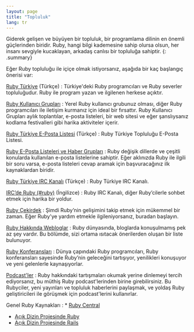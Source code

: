 ```yaml
---
layout: page
title: "Topluluk"
lang: tr
---
```


Giderek gelişen ve büyüyen bir topluluk, bir programlama dilinin en
önemli güçlerinden biridir. Ruby, hangi bilgi kademesine sahip olursa
olsun, her insanı sevgiyle kucaklayan, arkadaş canlısı bir topluluğa
sahiptir.
{: .summary}

Eğer Ruby topluluğu ile içiçe olmak istiyorsanız, aşağıda bir kaç
başlangıç önerisi var:

[Ruby Türkiye](https://rubyturkiye.org/) (Türkçe)
: Türkiye'deki Ruby programcıları ve Ruby severler topluluğudur.
  Ruby ile program yazan ve ilgilenen herkese açıktır.

[Ruby Kullanıcı Grupları](user-groups/)
: Yerel Ruby kullanıcı grubunuz olması, diğer Ruby programcıları ile
  iletişim kurmanız için ideal bir fırsattır. Ruby Kullanıcı Grupları
  aylık toplantılar, e-posta listeleri, bir web sitesi ve eğer
  şanslıysanız kodlama festivalleri gibi harika aktiviteler içerir.

[Ruby Türkiye E-Posta Listesi](https://rubyturkiye.org/group) (Türkçe)
: Ruby Türkiye Topluluğu E-Posta Listesi.

[Ruby E-Posta Listeleri ve Haber Grupları](mailing-lists/)
: Ruby değişik dillerde ve çeşitli konularda kullanılan e-posta
  listelerine sahiptir. Eğer aklınızda Ruby ile ilgili bir soru varsa,
  e-posta listeleri cevap aramak için başvuracağınız ilk kaynaklardan
  biridir.

[Ruby Türkiye IRC Kanalı](irc://irc.freenode.net/ruby-tr) (Türkçe)
: Ruby Türkiye IRC Kanalı.

[IRC’de Ruby (#ruby)](irc://irc.freenode.net/ruby) (İngilizce)
: Ruby IRC Kanalı, diğer Ruby’cilerle sohbet etmek için harika bir
  yoldur.

[Ruby Çekirdek](ruby-core/)
: Şimdi Ruby’nin gelişimini takip etmek için mükemmel bir zaman. Eğer Ruby'ye
  yardım etmekle ilgileniyorsanız, buradan başlayın.

[Ruby Hakkında Webloglar](weblogs/)
: Ruby dünyasında, bloglarda konuşulmamış pek az şey vardır. Bu bölümde,
  sizi ortama ısıtacak önerilerden oluşan bir liste bulunuyor.

[Ruby Konferansları](conferences/)
: Dünya çapındaki Ruby programcıları, Ruby konferansları sayesinde
  Ruby’nin geleceğini tartışıyor, yenilikleri konuşuyor ve yeni
  gelenlerle kaynaşıyorlar.

[Podcast'ler](podcasts/)
: Ruby hakkındaki tartışmaları okumak yerine dinlemeyi tercih ediyorsanız,
  bu müthiş Ruby podcast'lerinden birine girebilirsiniz. Bu Rubyciler, yeni
  yayınları ve topluluk haberlerini paylaşmak, ve yoldaş Ruby geliştiricileri
  ile görüşmek için podcast'lerini kullanırlar.

Genel Ruby Kaynakları
: * [Ruby Central][ruby-central]
  * [Açık Dizin Projesinde Ruby][ruby-opendir]
  * [Açık Dizin Projesinde Rails][rails-opendir]



[ruby-central]: http://rubycentral.org/
[ruby-opendir]: https://dmoztools.net/Computers/Programming/Languages/Ruby/
[rails-opendir]: https://dmoztools.net/Computers/Programming/Languages/Ruby/Software/Frameworks/Rails/
